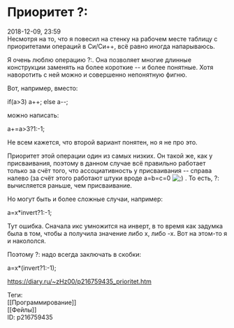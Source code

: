 Приоритет ?:
=============

   
 2018-12-09, 23:59   
  Несмотря на то, что я повесил на стенку на рабочем месте таблицу с приоритетами операций в Си/Си++, всё равно иногда напарываюсь.   
   
 Я очень люблю операцию ?:. Она позволяет многие длинные конструкции заменять на более короткие -- и более понятные. Хотя наворотить с ней можно и совершенно непонятную фигню.   
   
 Вот, например, вместо:   
   
 if(a>3) a++; else a--;   
   
 можно написать:   
   
 a+=a>3?1:-1;   
   
 Не всем кажется, что второй вариант понятен, но я не про это.   
   
 Приоритет этой операции один из самых низких. Он такой же, как у присваивания, поэтому в данном случае всё правильно работает только за счёт того, что ассоциативность у присваивания -- справа налево (за счёт этого работают штуки вроде a=b=c=0 ![;)](http://static.diary.ru/picture/1136.gif) . То есть, ?: вычисляется раньше, чем присваивание.   
   
 Но могут быть и более сложные случаи, например:   
   
 a=x*invert?1:-1;   
   
 Тут ошибка. Сначала икс умножится на инверт, в то время как задумка была в том, чтобы a получила значение либо x, либо -x. Вот на этом-то я и накололся.   
   
 Поэтому ?: надо всегда заключать в скобки:   
   
 a=x*(invert?1:-1);   
    
 <https://diary.ru/~zHz00/p216759435_prioritet.htm>   
   
 Теги:   
 [[Программирование]]   
 [[Фейлы]]   
 ID: p216759435